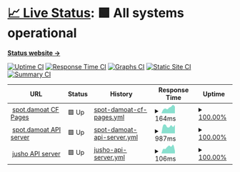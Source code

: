 # [📈 Live Status](https://Adsenser.github.io/upptime): <!--live status--> **🟩 All systems operational**

[**Status website →**](https://Adsenser.github.io/upptime)

[![Uptime CI](https://github.com/Adsenser/upptime/workflows/Uptime%20CI/badge.svg)](https://github.com/Adsenser/upptime/actions?query=workflow%3A%22Uptime+CI%22)
[![Response Time CI](https://github.com/Adsenser/upptime/workflows/Response%20Time%20CI/badge.svg)](https://github.com/Adsenser/upptime/actions?query=workflow%3A%22Response+Time+CI%22)
[![Graphs CI](https://github.com/Adsenser/upptime/workflows/Graphs%20CI/badge.svg)](https://github.com/Adsenser/upptime/actions?query=workflow%3A%22Graphs+CI%22)
[![Static Site CI](https://github.com/Adsenser/upptime/workflows/Static%20Site%20CI/badge.svg)](https://github.com/Adsenser/upptime/actions?query=workflow%3A%22Static+Site+CI%22)
[![Summary CI](https://github.com/Adsenser/upptime/workflows/Summary%20CI/badge.svg)](https://github.com/Adsenser/upptime/actions?query=workflow%3A%22Summary+CI%22)

<!--start: status pages-->
<!-- This summary is generated by Upptime (https://github.com/upptime/upptime) -->
<!-- Do not edit this manually, your changes will be overwritten -->
<!-- prettier-ignore -->
| URL | Status | History | Response Time | Uptime |
| --- | ------ | ------- | ------------- | ------ |
| <img alt="" src="https://icons.duckduckgo.com/ip3/spot.damoat.com.ico" height="13"> [spot.damoat CF Pages](https://spot.damoat.com/) | 🟩 Up | [spot-damoat-cf-pages.yml](https://github.com/Adsenser/upptime/commits/HEAD/history/spot-damoat-cf-pages.yml) | <details><summary><img alt="Response time graph" src="./graphs/spot-damoat-cf-pages/response-time-week.png" height="20"> 164ms</summary><br><a href="https://Adsenser.github.io/upptime/history/spot-damoat-cf-pages"><img alt="Response time 175" src="https://img.shields.io/endpoint?url=https%3A%2F%2Fraw.githubusercontent.com%2FAdsenser%2Fupptime%2FHEAD%2Fapi%2Fspot-damoat-cf-pages%2Fresponse-time.json"></a><br><a href="https://Adsenser.github.io/upptime/history/spot-damoat-cf-pages"><img alt="24-hour response time 153" src="https://img.shields.io/endpoint?url=https%3A%2F%2Fraw.githubusercontent.com%2FAdsenser%2Fupptime%2FHEAD%2Fapi%2Fspot-damoat-cf-pages%2Fresponse-time-day.json"></a><br><a href="https://Adsenser.github.io/upptime/history/spot-damoat-cf-pages"><img alt="7-day response time 164" src="https://img.shields.io/endpoint?url=https%3A%2F%2Fraw.githubusercontent.com%2FAdsenser%2Fupptime%2FHEAD%2Fapi%2Fspot-damoat-cf-pages%2Fresponse-time-week.json"></a><br><a href="https://Adsenser.github.io/upptime/history/spot-damoat-cf-pages"><img alt="30-day response time 173" src="https://img.shields.io/endpoint?url=https%3A%2F%2Fraw.githubusercontent.com%2FAdsenser%2Fupptime%2FHEAD%2Fapi%2Fspot-damoat-cf-pages%2Fresponse-time-month.json"></a><br><a href="https://Adsenser.github.io/upptime/history/spot-damoat-cf-pages"><img alt="1-year response time 175" src="https://img.shields.io/endpoint?url=https%3A%2F%2Fraw.githubusercontent.com%2FAdsenser%2Fupptime%2FHEAD%2Fapi%2Fspot-damoat-cf-pages%2Fresponse-time-year.json"></a></details> | <details><summary><a href="https://Adsenser.github.io/upptime/history/spot-damoat-cf-pages">100.00%</a></summary><a href="https://Adsenser.github.io/upptime/history/spot-damoat-cf-pages"><img alt="All-time uptime 100.00%" src="https://img.shields.io/endpoint?url=https%3A%2F%2Fraw.githubusercontent.com%2FAdsenser%2Fupptime%2FHEAD%2Fapi%2Fspot-damoat-cf-pages%2Fuptime.json"></a><br><a href="https://Adsenser.github.io/upptime/history/spot-damoat-cf-pages"><img alt="24-hour uptime 100.00%" src="https://img.shields.io/endpoint?url=https%3A%2F%2Fraw.githubusercontent.com%2FAdsenser%2Fupptime%2FHEAD%2Fapi%2Fspot-damoat-cf-pages%2Fuptime-day.json"></a><br><a href="https://Adsenser.github.io/upptime/history/spot-damoat-cf-pages"><img alt="7-day uptime 100.00%" src="https://img.shields.io/endpoint?url=https%3A%2F%2Fraw.githubusercontent.com%2FAdsenser%2Fupptime%2FHEAD%2Fapi%2Fspot-damoat-cf-pages%2Fuptime-week.json"></a><br><a href="https://Adsenser.github.io/upptime/history/spot-damoat-cf-pages"><img alt="30-day uptime 100.00%" src="https://img.shields.io/endpoint?url=https%3A%2F%2Fraw.githubusercontent.com%2FAdsenser%2Fupptime%2FHEAD%2Fapi%2Fspot-damoat-cf-pages%2Fuptime-month.json"></a><br><a href="https://Adsenser.github.io/upptime/history/spot-damoat-cf-pages"><img alt="1-year uptime 100.00%" src="https://img.shields.io/endpoint?url=https%3A%2F%2Fraw.githubusercontent.com%2FAdsenser%2Fupptime%2FHEAD%2Fapi%2Fspot-damoat-cf-pages%2Fuptime-year.json"></a></details>
| <img alt="" src="https://icons.duckduckgo.com/ip3/api-spot.damoat.com.ico" height="13"> [spot.damoat API server](https://api-spot.damoat.com/server.php?initial=true) | 🟩 Up | [spot-damoat-api-server.yml](https://github.com/Adsenser/upptime/commits/HEAD/history/spot-damoat-api-server.yml) | <details><summary><img alt="Response time graph" src="./graphs/spot-damoat-api-server/response-time-week.png" height="20"> 987ms</summary><br><a href="https://Adsenser.github.io/upptime/history/spot-damoat-api-server"><img alt="Response time 1130" src="https://img.shields.io/endpoint?url=https%3A%2F%2Fraw.githubusercontent.com%2FAdsenser%2Fupptime%2FHEAD%2Fapi%2Fspot-damoat-api-server%2Fresponse-time.json"></a><br><a href="https://Adsenser.github.io/upptime/history/spot-damoat-api-server"><img alt="24-hour response time 1072" src="https://img.shields.io/endpoint?url=https%3A%2F%2Fraw.githubusercontent.com%2FAdsenser%2Fupptime%2FHEAD%2Fapi%2Fspot-damoat-api-server%2Fresponse-time-day.json"></a><br><a href="https://Adsenser.github.io/upptime/history/spot-damoat-api-server"><img alt="7-day response time 987" src="https://img.shields.io/endpoint?url=https%3A%2F%2Fraw.githubusercontent.com%2FAdsenser%2Fupptime%2FHEAD%2Fapi%2Fspot-damoat-api-server%2Fresponse-time-week.json"></a><br><a href="https://Adsenser.github.io/upptime/history/spot-damoat-api-server"><img alt="30-day response time 1085" src="https://img.shields.io/endpoint?url=https%3A%2F%2Fraw.githubusercontent.com%2FAdsenser%2Fupptime%2FHEAD%2Fapi%2Fspot-damoat-api-server%2Fresponse-time-month.json"></a><br><a href="https://Adsenser.github.io/upptime/history/spot-damoat-api-server"><img alt="1-year response time 1130" src="https://img.shields.io/endpoint?url=https%3A%2F%2Fraw.githubusercontent.com%2FAdsenser%2Fupptime%2FHEAD%2Fapi%2Fspot-damoat-api-server%2Fresponse-time-year.json"></a></details> | <details><summary><a href="https://Adsenser.github.io/upptime/history/spot-damoat-api-server">100.00%</a></summary><a href="https://Adsenser.github.io/upptime/history/spot-damoat-api-server"><img alt="All-time uptime 99.98%" src="https://img.shields.io/endpoint?url=https%3A%2F%2Fraw.githubusercontent.com%2FAdsenser%2Fupptime%2FHEAD%2Fapi%2Fspot-damoat-api-server%2Fuptime.json"></a><br><a href="https://Adsenser.github.io/upptime/history/spot-damoat-api-server"><img alt="24-hour uptime 100.00%" src="https://img.shields.io/endpoint?url=https%3A%2F%2Fraw.githubusercontent.com%2FAdsenser%2Fupptime%2FHEAD%2Fapi%2Fspot-damoat-api-server%2Fuptime-day.json"></a><br><a href="https://Adsenser.github.io/upptime/history/spot-damoat-api-server"><img alt="7-day uptime 100.00%" src="https://img.shields.io/endpoint?url=https%3A%2F%2Fraw.githubusercontent.com%2FAdsenser%2Fupptime%2FHEAD%2Fapi%2Fspot-damoat-api-server%2Fuptime-week.json"></a><br><a href="https://Adsenser.github.io/upptime/history/spot-damoat-api-server"><img alt="30-day uptime 99.90%" src="https://img.shields.io/endpoint?url=https%3A%2F%2Fraw.githubusercontent.com%2FAdsenser%2Fupptime%2FHEAD%2Fapi%2Fspot-damoat-api-server%2Fuptime-month.json"></a><br><a href="https://Adsenser.github.io/upptime/history/spot-damoat-api-server"><img alt="1-year uptime 99.98%" src="https://img.shields.io/endpoint?url=https%3A%2F%2Fraw.githubusercontent.com%2FAdsenser%2Fupptime%2FHEAD%2Fapi%2Fspot-damoat-api-server%2Fuptime-year.json"></a></details>
| <img alt="" src="https://icons.duckduckgo.com/ip3/madefor.github.io.ico" height="13"> [jusho API server](https://madefor.github.io/postal-code-api/api/v1/350/1106.json) | 🟩 Up | [jusho-api-server.yml](https://github.com/Adsenser/upptime/commits/HEAD/history/jusho-api-server.yml) | <details><summary><img alt="Response time graph" src="./graphs/jusho-api-server/response-time-week.png" height="20"> 106ms</summary><br><a href="https://Adsenser.github.io/upptime/history/jusho-api-server"><img alt="Response time 97" src="https://img.shields.io/endpoint?url=https%3A%2F%2Fraw.githubusercontent.com%2FAdsenser%2Fupptime%2FHEAD%2Fapi%2Fjusho-api-server%2Fresponse-time.json"></a><br><a href="https://Adsenser.github.io/upptime/history/jusho-api-server"><img alt="24-hour response time 97" src="https://img.shields.io/endpoint?url=https%3A%2F%2Fraw.githubusercontent.com%2FAdsenser%2Fupptime%2FHEAD%2Fapi%2Fjusho-api-server%2Fresponse-time-day.json"></a><br><a href="https://Adsenser.github.io/upptime/history/jusho-api-server"><img alt="7-day response time 106" src="https://img.shields.io/endpoint?url=https%3A%2F%2Fraw.githubusercontent.com%2FAdsenser%2Fupptime%2FHEAD%2Fapi%2Fjusho-api-server%2Fresponse-time-week.json"></a><br><a href="https://Adsenser.github.io/upptime/history/jusho-api-server"><img alt="30-day response time 111" src="https://img.shields.io/endpoint?url=https%3A%2F%2Fraw.githubusercontent.com%2FAdsenser%2Fupptime%2FHEAD%2Fapi%2Fjusho-api-server%2Fresponse-time-month.json"></a><br><a href="https://Adsenser.github.io/upptime/history/jusho-api-server"><img alt="1-year response time 97" src="https://img.shields.io/endpoint?url=https%3A%2F%2Fraw.githubusercontent.com%2FAdsenser%2Fupptime%2FHEAD%2Fapi%2Fjusho-api-server%2Fresponse-time-year.json"></a></details> | <details><summary><a href="https://Adsenser.github.io/upptime/history/jusho-api-server">100.00%</a></summary><a href="https://Adsenser.github.io/upptime/history/jusho-api-server"><img alt="All-time uptime 100.00%" src="https://img.shields.io/endpoint?url=https%3A%2F%2Fraw.githubusercontent.com%2FAdsenser%2Fupptime%2FHEAD%2Fapi%2Fjusho-api-server%2Fuptime.json"></a><br><a href="https://Adsenser.github.io/upptime/history/jusho-api-server"><img alt="24-hour uptime 100.00%" src="https://img.shields.io/endpoint?url=https%3A%2F%2Fraw.githubusercontent.com%2FAdsenser%2Fupptime%2FHEAD%2Fapi%2Fjusho-api-server%2Fuptime-day.json"></a><br><a href="https://Adsenser.github.io/upptime/history/jusho-api-server"><img alt="7-day uptime 100.00%" src="https://img.shields.io/endpoint?url=https%3A%2F%2Fraw.githubusercontent.com%2FAdsenser%2Fupptime%2FHEAD%2Fapi%2Fjusho-api-server%2Fuptime-week.json"></a><br><a href="https://Adsenser.github.io/upptime/history/jusho-api-server"><img alt="30-day uptime 100.00%" src="https://img.shields.io/endpoint?url=https%3A%2F%2Fraw.githubusercontent.com%2FAdsenser%2Fupptime%2FHEAD%2Fapi%2Fjusho-api-server%2Fuptime-month.json"></a><br><a href="https://Adsenser.github.io/upptime/history/jusho-api-server"><img alt="1-year uptime 100.00%" src="https://img.shields.io/endpoint?url=https%3A%2F%2Fraw.githubusercontent.com%2FAdsenser%2Fupptime%2FHEAD%2Fapi%2Fjusho-api-server%2Fuptime-year.json"></a></details>

<!--end: status pages-->
